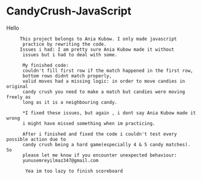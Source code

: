 # CandyCrush-JavaScript
Hello 

         This project belongs to Ania Kubow. I only made javascript
          practice by rewriting the code. 
         Issues i had: I am pretty sure Ania Kubow made it without
          issues but i had to deal with some.
        
          My finished code: 
          couldn't fill first row if the match happened in the first row, 
          bottom rows didnt match properly,
          valid moves had a missing logic: in order to move candies in original
          candy crush you need to make a match but candies were moving freely as
          long as it is a neighbouring candy.
          
          *I fixed these issues, but again , i dont say Ania Kubow made it wrong
          i might have missed something when im practicing.
         
          After i finished and fixed the code i couldn't test every possible action due to
          candy crush being a hard game(especially 4 & 5 candy matches). So
          please let me know if you encounter unexpected behaviour:
          yunusemreyilmaz347@gmail.com
        
           Yea im too lazy to finish scoreboard
